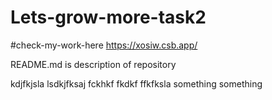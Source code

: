 # Lets-grow-more-task2

#check-my-work-here
https://xosiw.csb.app/


README.md is description of repository

kdjfkjsla lsdkjfksaj  fckhkf fkdkf ffkfksla
something something
